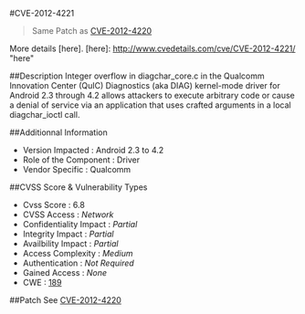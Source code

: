 #CVE-2012-4221
> Same Patch as [CVE-2012-4220](../4220/README.md)

More details [here].
[here]: http://www.cvedetails.com/cve/CVE-2012-4221/ "here"

##Description
Integer overflow in diagchar_core.c in the Qualcomm Innovation Center (QuIC) Diagnostics (aka DIAG) kernel-mode driver for Android 2.3 through 4.2 allows attackers to execute arbitrary code or cause a denial of service via an application that uses crafted arguments in a local diagchar_ioctl call.	

##Additionnal Information
* Version Impacted : Android 2.3 to 4.2
* Role of the Component : Driver
* Vendor Specific : Qualcomm

##CVSS Score & Vulnerability Types
* Cvss Score : 6.8
* CVSS Access : *Network*
* Confidentiality Impact : *Partial*
* Integrity Impact : *Partial*
* Availbility Impact : *Partial*
* Access Complexity : *Medium*
* Authentication : *Not Required*
* Gained Access : *None*
* CWE : [189](http://cwe.mitre.org/data/definitions/189.html) 

##Patch 
See [CVE-2012-4220](../4220/README.md)



